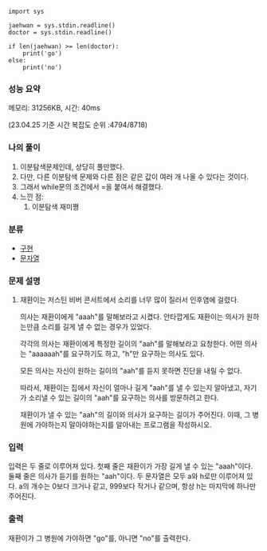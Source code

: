 ```
import sys

jaehwan = sys.stdin.readline()
doctor = sys.stdin.readline()

if len(jaehwan) >= len(doctor):
    print('go')
else:
    print('no')
```

### 성능 요약

메모리:   31256KB, 시간: 40ms 

(23.04.25 기준 시간 복잡도 순위 :4794/8718)



### 나의 풀이

1. 이분탐색문제인데, 상당히 풀만했다.
1. 다만, 다른 이분탐색 문제와 다른 점은 같은 값이 여러 개 나올 수  있다는 것이다.
1. 그래서 while문의 조건에서 =을 붙여서 해결했다.
1. 느낀 점:
   1. 이분탐색 재미쪙


### 분류

- [구현](https://www.acmicpc.net/problem/tag/102)
- [문자열](https://www.acmicpc.net/problem/tag/158)

### 문제 설명

1. 재환이는 저스틴 비버 콘서트에서 소리를 너무 많이 질러서 인후염에 걸렸다.

   의사는 재환이에게 "aaah"를 말해보라고 시켰다. 안타깝게도 재환이는 의사가 원하는만큼 소리를 길게 낼 수 없는 경우가 있었다.

   각각의 의사는 재환이에게 특정한 길이의 "aah"를 말해보라고 요청한다. 어떤 의사는 "aaaaaah"를 요구하기도 하고, "h"만 요구하는 의사도 있다.

   모든 의사는 자신이 원하는 길이의 "aah"를 듣지 못하면 진단을 내릴 수 없다.

   따라서, 재환이는 집에서 자신이 얼마나 길게 "aah"를 낼 수 있는지 알아냈고, 자기가 소리낼 수 있는 길이의 "aah"를 요구하는 의사를 방문하려고 한다.

   재환이가 낼 수 있는 "aah"의 길이와 의사가 요구하는 길이가 주어진다. 이때, 그 병원에 가야하는지 말아야하는지를 알아내는 프로그램을 작성하시오.

### 입력

입력은 두 줄로 이루어져 있다. 첫째 줄은 재환이가 가장 길게 낼 수 있는 "aaah"이다. 둘째 줄은 의사가 듣기를 원하는 "aah"이다. 두 문자열은 모두 a와 h로만 이루어져 있다. a의 개수는 0보다 크거나 같고, 999보다 작거나 같으며, 항상 h는 마지막에 하나만 주어진다.

### 출력

재환이가 그 병원에 가야하면 "go"를, 아니면 "no"를 출력한다.